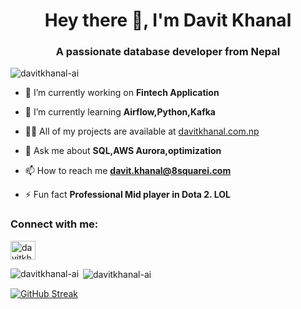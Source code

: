<h1 align="center">Hey there 👋, I'm Davit Khanal</h1>
<h3 align="center">A passionate database developer from Nepal</h3>

<p align="left"> <img src="https://komarev.com/ghpvc/?username=davitkhanal-ai&label=Profile%20views&color=0e75b6&style=flat" alt="davitkhanal-ai" /> </p>

- 🔭 I’m currently working on **Fintech Application**

- 🌱 I’m currently learning **Airflow,Python,Kafka**

- 👨‍💻 All of my projects are available at [davitkhanal.com.np](davitkhanal.com.np)

- 💬 Ask me about **SQL,AWS Aurora,optimization**

- 📫 How to reach me **davit.khanal@8squarei.com**

- ⚡ Fun fact **Professional Mid player in Dota 2. LOL**

<h3 align="left">Connect with me:</h3>
<p align="left">
<a href="https://linkedin.com/in/davitkhanal.com" target="blank"><img align="center" src="https://raw.githubusercontent.com/rahuldkjain/github-profile-readme-generator/master/src/images/icons/Social/linked-in-alt.svg" alt="davitkhanal.com" height="30" width="40" /></a>
</p>


<p><img align="left" src="https://github-readme-stats.vercel.app/api/top-langs?username=davitkhanal-ai&show_icons=true&locale=en&layout=compact" alt="davitkhanal-ai" /></p>

<p>&nbsp;<img align="center" src="https://github-readme-stats.vercel.app/api?username=davitkhanal-ai&show_icons=true&locale=en" alt="davitkhanal-ai" /></p>

<a href="https://git.io/streak-stats"><img src="https://github-readme-streak-stats.herokuapp.com?user=davitkhanal-ai&theme=bear&exclude_days=Sun%2CSat" alt="GitHub Streak" /></a>
